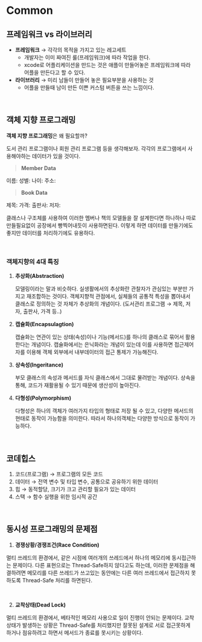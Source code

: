 # Common

## **프레임워크 vs 라이브러리**


- **프레임워크** → 각각의 목적을 가지고 있는 레고세트
    - 개발자는 이미 짜여진 룰(프레임워크)에 따라 작업을 한다.
    - xcode로 어플리케이션을 만드는 것은 애플이 만들어놓은 프레임워크에 따라 어플을 만든다고 할 수 있다.
- **라이브러리** → 미리 남들이 만들어 놓은 필요부분을 사용하는 것
    - 어플을 만들때 남이 만든 이쁜 커스텀 버튼을 쓰는 느낌이다.

<br>

## **객체 지향 프로그래밍**


**객체 지향 프로그래밍**은 왜 필요할까?

도서 관리 프로그램이나 회원 관리 프로그램 등을 생각해보자. 각각의 프로그램에서 사용해야하는 데이터가 있을 것이다.

> **Member Data**

이름:
성별:
나이:
주소:
> 

> **Book Data**

제목:
가격:
출판사:
저자:
> 

클래스나 구조체를 사용하여 이러한 멤버나 책의 모델들을 잘 설계한다면 하나하나 따로 만들필요없이 공장에서 빵찍어내듯이 사용하면된다. 이렇게 하면 데이터를 만들기에도 좋지만 데이터를 처리하기에도 유용하다.

<br>

### 객체지향의 4대 특징

1. **추상화(Abstraction)**
    
    모델링이라는 말과 비슷하다. 실생활에서의 추상화란 관찰자가 관심있는 부분만 가지고 재조합하는 것이다. 객체지향적 관점에서, 실체들의 공통적 특성을 뽑아내서 클래스로 정의하는 것 자체가 추상화의 개념이다. (도서관리 프로그램 → 제목, 저자, 출판사, 가격 등..)
    
2. **캡슐화(Encapsulagtion)**
    
    캡슐화는 연관이 있는 상태(속성)이나 기능(메서드)를 하나의 클래스로 묶어서  활용한다는 개념이다. 캡슐화에서는 은닉화라는 개념이 있는데 이를 사용하면 접근제어자를 이용해 객체 외부에서 내부데이터의 접근 통제가 가능해진다.
    
3. **상속성(Ingeritance)**
    
    부모 클래스의 속성과 메서드를 자식 클래스에서 그대로 물려받는 개념이다. 상속을 통해, 코드가 재활용될 수 있기 때문에 생산성이 높아진다.
    
4. **다형성(Polymorphism)**
    
    다형성은 하나의 객체가 여러가지 타입의 형태로 저장 될 수 있고, 다양한 메서드의 현태로 동작이 가능함을 의미한다. 따라서 하나의객체는 다양한 방식으로 동작이 가능하다.
    

<br>

## **코데힙스**


1. 코드(프로그램) → 프로그램의 모든 코드
2. 데이터 → 전역 변수 및 타입 변수, 공통으로 공유하기 위한 데이터
3. 힙 → 동적할당, 크기가 크고 관리할 필요가 있는 데이터
4. 스택 → 함수 실행을 위한 임시적 공간

<br>

## **동시성 프로그래밍의 문제점**


1. **경쟁상황/경쟁조건(Race Condition)**

멀티 쓰레드의 환경에서, 같은 시점에 여러개의 쓰레드에서 하나의 메모리에 동시접근하는 문제이다. 다른 표현으로는 Thread-Safe하지 않다고도 하는데, 이러한 문제점을 해결하려면 메모리를 다른 쓰레드가 쓰고있는 동안에는 다른 여러 쓰레드에서 접근하지 못하도록 Thread-Safe 처리를 하면된다.

<br>

2. **교착상태(Dead Lock)**

멀티 쓰레드의 환경에서, 베타적인 메모리 사용으로 일이 진행이 안되는 문제이다. 교착상태가 발생하는 상황은 Thread-Safe를 처리했지만 잘못된 설계로 서로 접근못하게 하거나 점유하려고 하면서 메서드가 종료를 못시키는 상황이다.